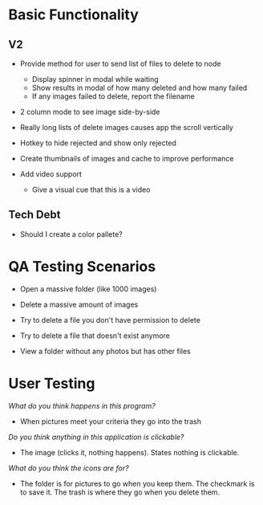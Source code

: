 # Basic Functionality

## V2

* Provide method for user to send list of files to delete to node
    * Display spinner in modal while waiting
    * Show results in modal of how many deleted and how many failed
    * If any images failed to delete, report the filename

* 2 column mode to see image side-by-side

* Really long lists of delete images causes app the scroll vertically

* Hotkey to hide rejected and show only rejected

* Create thumbnails of images and cache to improve performance

* Add video support
    * Give a visual cue that this is a video


## Tech Debt

* Should I create a color pallete?


# QA Testing Scenarios

* Open a massive folder (like 1000 images)

* Delete a massive amount of images

* Try to delete a file you don't have permission to delete

* Try to delete a file that doesn't exist anymore

* View a folder without any photos but has other files


# User Testing

_What do you think happens in this program?_  
* When pictures meet your criteria they go into the trash

_Do you think anything in this application is clickable?_
* The image (clicks it, nothing happens). States nothing is clickable.

_What do you think the icons are for?_
* The folder is for pictures to go when you keep them. The checkmark is to save it. The trash is where they go when you delete them.
